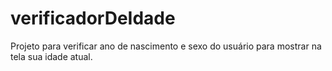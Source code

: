 # verificadorDeIdade

Projeto para verificar ano de nascimento e sexo do usuário para mostrar na tela sua idade atual.
